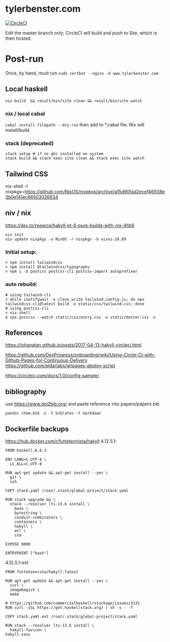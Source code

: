 # tylerbenster.com
[![CircleCI](https://circleci.com/gh/tbenst/tylerbenster.com.svg?style=svg&circle-token=644c3e1960b39a2a19cd795f1690f733a63a52a7)](https://circleci.com/gh/tbenst/tylerbenster.com)

Edit the master branch only; CircleCI will build and push to Site, which is then hosted.

# Post-run
Once, by hand, must run `sudo certbot --nginx -d www.tylerbenster.com`

## Local haskell
```
nix-build  && result/bin/site clean && result/bin/site watch
```

### nix / local cabal
`cabal install filepath --dry-run` then add to *.cabal file. Nix will install/build
### stack (deprecated)
```
stack setup # if no ghc installed on system
stack build && stack exec site clean && stack exec site watch
```

## Tailwind CSS
nix-shell -I nixpkgs=https://github.com/NixOS/nixpkgs/archive/a15d90fad2ecef46938e3b0e141ec66503026834

## niv / nix
https://dev.to/rpearce/hakyll-pt-6-pure-builds-with-nix-4hb6
```
niv init
niv update nixpkgs -o NixOS -r nixpkgs -b nixos-20.09
```

### Initial setup:
```
> npm install tailwindcss
> npm install @tailwindcss/typography
> npm i -D postcss postcss-cli postcss-import autoprefixer
```

### auto rebuild:
```
# using tailwind-cli
> while inotifywait -e close_write tailwind.config.js; do npx tailwindcss-cli@latest build -o static/css/tailwind.css; done
# using postcss-cli
> nix-shell
$ npx postcss --watch static/css/entry.css -o static/master.css -v
```

## References
https://johanatan.github.io/posts/2017-04-13-hakyll-circleci.html

https://github.com/DevProgress/onboarding/wiki/Using-Circle-CI-with-Github-Pages-for-Continuous-Delivery
https://github.com/eldarlabs/ghpages-deploy-script

https://circleci.com/docs/1.0/config-sample/

## bibliography
use https://www.doi2bib.org/ and paste reference into papers/papers.bib
```
pandoc chem.bib -s -f biblatex -t markdown
```

## Dockerfile backups
https://hub.docker.com/r/futtetennista/hakyll
4.12.5.1:

```
FROM haskell:8.6.3

ENV LANG=C.UTF-8 \
  LC_ALL=C.UTF-8

RUN apt-get update && apt-get install --yes \
  git \
  ssh

COPY stack.yaml /root/.stack/global-project/stack.yaml

RUN stack upgrade && \
  stack --resolver lts-13.6 install \
    base \
    bytestring \
    conduit-combinators \
    containers \
    hakyll \
    mtl \
    stm

EXPOSE 8000

ENTRYPOINT ["bash"]
```

4.12.5.1-ext
```
FROM futtetennista/hakyll:latest

RUN apt-get update && apt-get install --yes \
  curl \
  imagemagick \
  make

# https://github.com/commercialhaskell/stackage/issues/3132
RUN curl -sSL https://get.haskellstack.org/ | sh -s - -f

COPY stack.yaml.ext /root/.stack/global-project/stack.yaml

RUN stack --resolver lts-13.6 install \
  hakyll-favicon \
hakyll-sass
```
